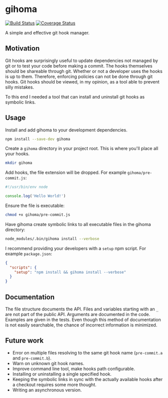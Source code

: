 # gihoma

[![Build Status](https://travis-ci.org/mickvangelderen/gihoma.svg?branch=master)](https://travis-ci.org/mickvangelderen/gihoma)
[![Coverage Status](https://img.shields.io/coveralls/mickvangelderen/gihoma/master.svg)](https://coveralls.io/github/mickvangelderen/gihoma?branch=master)

A simple and effective git hook manager.

## Motivation

Git hooks are surprisingly useful to update dependencies not managed by git or to test your code before making a commit. The hooks themselves should be shareable through git. Whether or not a developer uses the hooks is up to them. Therefore, enforcing policies can not be done through git hooks. Git hooks should be viewed, in my opinion, as a tool able to prevent silly mistakes.

To this end I needed a tool that can install and uninstall git hooks as symbolic links.

## Usage

Install and add gihoma to your development dependencies.

```bash
npm install --save-dev gihoma
```

Create a `gihoma` directory in your project root. This is where you'll place all your hooks.

```bash
mkdir gihoma
```

Add hooks, the file extension will be dropped. For example `gihoma/pre-commit.js`:

```js
#!/usr/bin/env node

console.log('Hello World!')
```

Ensure the file is executable:

```bash
chmod +x gihoma/pre-commit.js
```

Have gihoma create symbolic links to all executable files in the gihoma directory:

```bash
node_modules/.bin/gihoma install --verbose
```

I recommend providing your developers with a `setup` npm script. For example `package.json`:

```json
{
  "scripts": {
    "setup": "npm install && gihoma install --verbose"
  }
}
```

## Documentation

The file structure documents the API. Files and variables starting with an `_` are not part of the public API. Arguments are documented in the code. Examples are given in the tests. Even though this method of documentation is not easily searchable, the chance of incorrect information is minimized.

## Future work

 * Error on multiple files resolving to the same git hook name (`pre-commit.a` and `pre-commit.b`).
 * Warn on unknown git hook names.
 * Improve command line tool, make hooks path configurable.
 * Installing or uninstalling a single specified hook.
 * Keeping the symbolic links in sync with the actually available hooks after a checkout requires some more thought.
 * Writing an asynchronous version.
